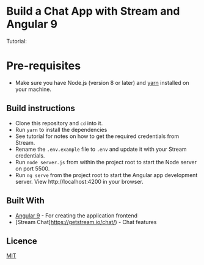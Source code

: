 # Build a Chat App with Stream and Angular 9

Tutorial:

# Pre-requisites
- Make sure you have Node.js (version 8 or later) and [yarn](https://yarnpkg.com/lang/en/docs/install/) installed on your machine.

## Build instructions
- Clone this repository and `cd` into it.
- Run `yarn` to install the dependencies
- See tutorial for notes on how to get the required credentials from Stream.
- Rename the `.env.example` file to `.env` and update it with your Stream credentials.
- Run `node server.js` from within the project root to start the Node server on port 5500.
- Run `ng serve` from the project root to start the Angular app development server. View http://localhost:4200 in your browser.

## Built With
- [Angular 9](https://angular.io) - For creating the application frontend
- [Stream Chat]https://getstream.io/chat/) - Chat features

## Licence
[MIT](https://opensource.org/licenses/MIT)
